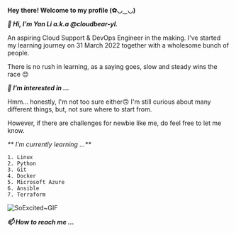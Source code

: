 **Hey there! Welcome to my profile **(✿◡‿◡)****

_**👋 Hi, I’m Yan Li a.k.a @cloudbear-yl.**_

An aspiring Cloud Support & DevOps Engineer in the making. I've started my learning journey on 31 March 2022 together with a wholesome bunch of people. 

There is no rush in learning, as a saying goes, slow and steady wins the race 😊


_**👀 I’m interested in ...**_

Hmm... honestly, I'm not too sure either🙃 I'm still curious about many different things, but, not sure where to start from. 

However, if there are challenges for newbie like me, do feel free to let me know. 


_** I’m currently learning ...**_

	1. Linux
	2. Python
	3. Git
	4. Docker
	5. Microsoft Azure
	6. Ansible
	7. Terraform

![SoExcited~GIF](https://user-images.githubusercontent.com/103159110/168417028-99862305-6381-4154-8bf5-35d1eaafb025.gif)

_**📫 How to reach me ...**_



<!---
cloudbear-yl/cloudbear-yl is a ✨ special ✨ repository because its `README.md` (this file) appears on your GitHub profile.
You can click the Preview link to take a look at your changes.
--->
